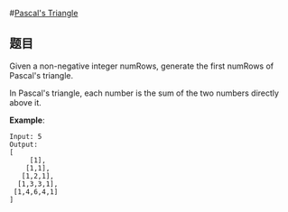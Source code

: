 #[Pascal's Triangle](https://leetcode-cn.com/problems/pascals-triangle/)

## 题目

Given a non-negative integer numRows, generate the first numRows of Pascal's triangle.

In Pascal's triangle, each number is the sum of the two numbers directly above it.

**Example**:
```
Input: 5
Output:
[
     [1],
    [1,1],
   [1,2,1],
  [1,3,3,1],
 [1,4,6,4,1]
]
```

